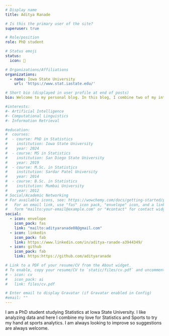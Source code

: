 ```yaml
---
# Display name
title: Aditya Ranade

# Is this the primary user of the site?
superuser: true

# Role/position
role: PhD student

# Status emoji
status:
  icon: 🐼

# Organizations/Affiliations
organizations:
  - name: Iowa State University
    url: 'https://www.stat.iastate.edu/'

# Short bio (displayed in user profile at end of posts)
bio: Welcome to my personal blog. In this blog, I combine two of my interests (Statistics and Sports) and write about sports analytics (mostly cricket 🏏).

#interests:
#- Artificial Intelligence
#- Computational Linguistics
#- Information Retrieval

#education:
#  courses:
#  - course: PhD in Statistics
#    institution: Iowa State University
#    year: 2024
#  - course: MS in Statistics
#    institution: San Diego State University
#    year: 2019
#  - course: M.Sc. in Statistics
#    institution: Sardar Patel University
#    year: 2014
#  - course: B.Sc. in Statistics
#    institution: Mumbai University
#    year: 2012
# Social/Academic Networking
# For available icons, see: https://wowchemy.com/docs/getting-started/page-builder/#icons
#   For an email link, use "fas" icon pack, "envelope" icon, and a link in the
#   form "mailto:your-email@example.com" or "#contact" for contact widget.
social:
  - icon: envelope
    icon_pack: fas
    link: "mailto:adityaranade08@gmail.com"
  - icon: linkedin
    icon_pack: fab
    link: https://www.linkedin.com/in/aditya-ranade-a3944349/
  - icon: github
    icon_pack: fab
    link: https:https://github.com/adityaranade

# Link to a PDF of your resume/CV from the About widget.
# To enable, copy your resume/CV to `static/files/cv.pdf` and uncomment the lines below.
# - icon: cv
#   icon_pack: ai
#   link: files/cv.pdf

# Enter email to display Gravatar (if Gravatar enabled in Config)
#email: ""
---
```


I am a PhD student studying Statistics at Iowa State University. I like analyzing data and here I combine my love for Statistics and Sports to try my hand at sports analytics. I am always looking to improve so suggestions are always welcome.
